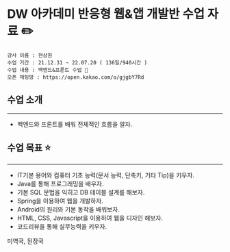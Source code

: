 # DW 아카데미 반응형 웹&앱 개발반 수업 자료 :pencil2:

    강사 이름 : 현상원
    수업 기간 : 21.12.31 ~ 22.07.20 ( 136일/940시간 )
    수업 내용 : 백엔드&프론트 수업 🚀
    오픈 채팅방 : https://open.kakao.com/o/gjgbY7Rd

## 수업 소개

---

- 백엔드와 프론트를 배워 전체적인 흐름을 알자.

## 수업 목표 ⭐

---

- IT기본 용어와 컴퓨터 기초 능력(문서 능력, 단축키, 기타 Tip)을 키우자.
- Java를 통해 프로그래밍을 배우자.
- 기본 SQL 문법을 익히고 DB 테이블 설계를 해보자.
- Spring을 이용하여 웹을 개발하자.
- Android의 원리와 기본 동작을 배워보자.
- HTML, CSS, Javascript을 이용하여 웹을 디자인 해보자.
- 코드리뷰을 통해 실무능력을 키우자.

미역국, 된장국
